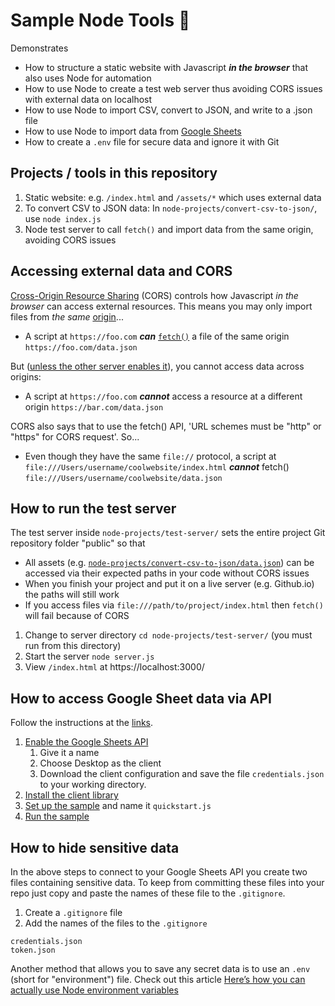 


# Sample Node Tools 🦋

Demonstrates

- How to structure a static website with Javascript ***in the browser*** that also uses Node for automation
- How to use Node to create a test web server thus avoiding CORS issues with external data on localhost
- How to use Node to import CSV, convert to JSON, and write to a .json file
- How to use Node to import data from [Google Sheets](https://developers.google.com/sheets/api)
- How to create a `.env` file for secure data and ignore it with Git


## Projects / tools in this repository

1. Static website: e.g. `/index.html` and `/assets/*` which uses external data
1. To convert CSV to JSON data: In `node-projects/convert-csv-to-json/`, use `node index.js`
1. Node test server to call `fetch()` and import data from the same origin, avoiding CORS issues






## Accessing external data and CORS

[Cross-Origin Resource Sharing](https://developer.mozilla.org/en-US/docs/Web/HTTP/CORS) (CORS) controls how Javascript *in the browser* can access external resources. This means you may only import files from *the same* [origin](https://developer.mozilla.org/en-US/docs/Glossary/Origin)...

- A script at `https://foo.com` ***can*** [`fetch()`](https://developer.mozilla.org/en-US/docs/Web/API/Fetch_API/Using_Fetch) a file of the same origin `https://foo.com/data.json`

But ([unless the other server enables it](https://expressjs.com/en/resources/middleware/cors.html)), you cannot access data across origins:

- A script at `https://foo.com` ***cannot*** access a resource at a different origin `https://bar.com/data.json`

CORS also says that to use the fetch() API, 'URL schemes must be "http" or "https" for CORS request'. So...

- Even though they have the same `file://` protocol, a script at `file:///Users/username/coolwebsite/index.html` ***cannot*** fetch() `file:///Users/username/coolwebsite/data.json`





## How to run the test server

The test server inside `node-projects/test-server/` sets the entire project Git repository folder "public" so that

- All assets (e.g. [`node-projects/convert-csv-to-json/data.json`](https://localhost:3000/node-projects/convert-csv-to-json/data.json)) can be accessed via their expected paths in your code without CORS issues
- When you finish your project and put it on a live server (e.g. Github.io) the paths will still work
- If you access files via `file:///path/to/project/index.html` then `fetch()` will fail because of CORS

1. Change to server directory `cd node-projects/test-server/` (you must run from this directory)
1. Start the server `node server.js`
1. View `/index.html` at https://localhost:3000/




## How to access Google Sheet data via API

Follow the instructions at the [links](https://developers.google.com/sheets/api/quickstart/nodejs).

1. [Enable the Google Sheets API](https://developers.google.com/sheets/api/quickstart/nodejs)
	1. Give it a name
	1. Choose Desktop as the client
	1. Download the client configuration and save the file `credentials.json` to your working directory.
1. [Install the client library](https://developers.google.com/sheets/api/quickstart/nodejs#step_2_install_the_client_library)
1. [Set up the sample](https://developers.google.com/sheets/api/quickstart/nodejs#step_3_set_up_the_sample) and name it `quickstart.js`
1. [Run the sample](https://developers.google.com/sheets/api/quickstart/nodejs#step_4_run_the_sample)


## How to hide sensitive data

In the above steps to connect to your Google Sheets API you create two files containing sensitive data. To keep from committing these files into your repo just copy and paste the names of these file to the `.gitignore`.

1. Create a `.gitignore` file
1. Add the names of the files to the `.gitignore`

```
credentials.json
token.json
```

Another method that allows you to save any secret data is to use an `.env` (short for "environment") file. Check out this article [Here’s how you can actually use Node environment variables](https://www.freecodecamp.org/news/heres-how-you-can-actually-use-node-environment-variables-8fdf98f53a0a/)
